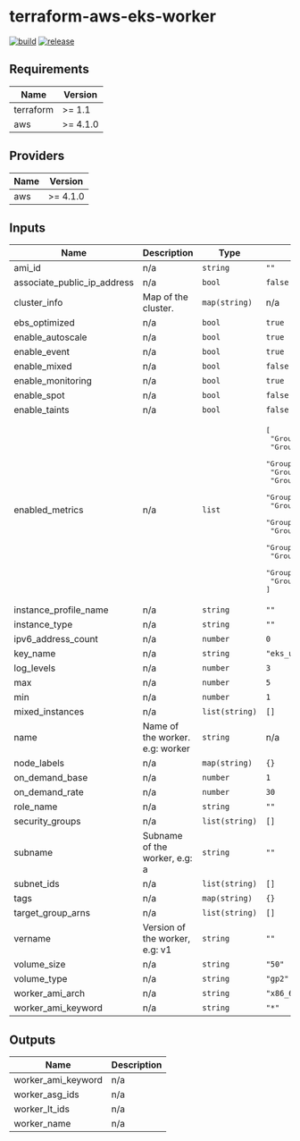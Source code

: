 # terraform-aws-eks-worker

[![build](https://img.shields.io/github/workflow/status/nalbam/terraform-aws-eks-worker/build?label=build&style=for-the-badge&logo=github)](https://github.com/nalbam/terraform-aws-eks-worker/actions/workflows/push.yaml)
[![release](https://img.shields.io/github/v/release/nalbam/terraform-aws-eks-worker?style=for-the-badge&logo=github)](https://github.com/nalbam/terraform-aws-eks-worker/releases)

<!--- BEGIN_TF_DOCS --->
## Requirements

| Name | Version |
|------|---------|
| terraform | >= 1.1 |
| aws | >= 4.1.0 |

## Providers

| Name | Version |
|------|---------|
| aws | >= 4.1.0 |

## Inputs

| Name | Description | Type | Default | Required |
|------|-------------|------|---------|:--------:|
| ami\_id | n/a | `string` | `""` | no |
| associate\_public\_ip\_address | n/a | `bool` | `false` | no |
| cluster\_info | Map of the cluster. | `map(string)` | n/a | yes |
| ebs\_optimized | n/a | `bool` | `true` | no |
| enable\_autoscale | n/a | `bool` | `true` | no |
| enable\_event | n/a | `bool` | `true` | no |
| enable\_mixed | n/a | `bool` | `false` | no |
| enable\_monitoring | n/a | `bool` | `true` | no |
| enable\_spot | n/a | `bool` | `false` | no |
| enable\_taints | n/a | `bool` | `false` | no |
| enabled\_metrics | n/a | `list` | <pre>[<br>  "GroupDesiredCapacity",<br>  "GroupInServiceCapacity",<br>  "GroupInServiceInstances",<br>  "GroupMaxSize",<br>  "GroupMinSize",<br>  "GroupPendingCapacity",<br>  "GroupPendingInstances",<br>  "GroupStandbyCapacity",<br>  "GroupStandbyInstances",<br>  "GroupTerminatingCapacity",<br>  "GroupTerminatingInstances",<br>  "GroupTotalCapacity",<br>  "GroupTotalInstances"<br>]</pre> | no |
| instance\_profile\_name | n/a | `string` | `""` | no |
| instance\_type | n/a | `string` | `""` | no |
| ipv6\_address\_count | n/a | `number` | `0` | no |
| key\_name | n/a | `string` | `"eks_user"` | no |
| log\_levels | n/a | `number` | `3` | no |
| max | n/a | `number` | `5` | no |
| min | n/a | `number` | `1` | no |
| mixed\_instances | n/a | `list(string)` | `[]` | no |
| name | Name of the worker. e.g: worker | `string` | n/a | yes |
| node\_labels | n/a | `map(string)` | `{}` | no |
| on\_demand\_base | n/a | `number` | `1` | no |
| on\_demand\_rate | n/a | `number` | `30` | no |
| role\_name | n/a | `string` | `""` | no |
| security\_groups | n/a | `list(string)` | `[]` | no |
| subname | Subname of the worker, e.g: a | `string` | `""` | no |
| subnet\_ids | n/a | `list(string)` | `[]` | no |
| tags | n/a | `map(string)` | `{}` | no |
| target\_group\_arns | n/a | `list(string)` | `[]` | no |
| vername | Version of the worker, e.g: v1 | `string` | `""` | no |
| volume\_size | n/a | `string` | `"50"` | no |
| volume\_type | n/a | `string` | `"gp2"` | no |
| worker\_ami\_arch | n/a | `string` | `"x86_64"` | no |
| worker\_ami\_keyword | n/a | `string` | `"*"` | no |

## Outputs

| Name | Description |
|------|-------------|
| worker\_ami\_keyword | n/a |
| worker\_asg\_ids | n/a |
| worker\_lt\_ids | n/a |
| worker\_name | n/a |

<!--- END_TF_DOCS --->
